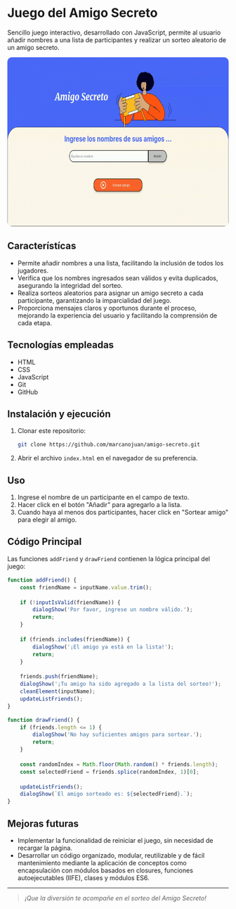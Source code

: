 # Juego del Amigo Secreto

Sencillo juego interactivo, desarrollado con JavaScript, permite al usuario añadir nombres a una lista de participantes y realizar un sorteo aleatorio de un amigo secreto.

<div align="center">
    <img src="assets/screenshot.gif" alt="Juego del Amigo Secreto" width="683" height="384" style="border-radius: 10px;">
</div>

## Característícas

- Permite añadir nombres a una lista, facilitando la inclusión de todos los jugadores.
- Verifica que los nombres ingresados sean válidos y evita duplicados, asegurando la integridad del sorteo.
- Realiza sorteos aleatorios para asignar un amigo secreto a cada participante, garantizando la imparcialidad del juego.
- Proporciona mensajes claros y oportunos durante el proceso, mejorando la experiencia del usuario y facilitando la comprensión de cada etapa.

## Tecnologías empleadas

- HTML
- CSS
- JavaScript
- Git
- GitHub

## Instalación y ejecución

1. Clonar este repositorio:
   
   ```bash
   git clone https://github.com/marcanojuan/amigo-secreto.git
   ```

2. Abrir el archivo `index.html` en el navegador de su preferencia.

## Uso

1. Ingrese el nombre de un participante en el campo de texto.
2. Hacer click en el botón "Añadir" para agregarlo a la lista.
3. Cuando haya al menos dos participantes, hacer click en "Sortear amigo" para elegir al amigo.

## Código Principal

Las funciones `addFriend` y `drawFriend` contienen la lógica principal del juego:

```javascript
function addFriend() {
    const friendName = inputName.value.trim();

    if (!inputIsValid(friendName)) {
        dialogShow('Por favor, ingrese un nombre válido.');
        return;
    }

    if (friends.includes(friendName)) {
        dialogShow('¡El amigo ya está en la lista!');
        return;
    }

    friends.push(friendName);
    dialogShow('¡Tu amigo ha sido agregado a la lista del sorteo!');
    cleanElement(inputName);
    updateListFriends();
}
```

```javascript
function drawFriend() {
    if (friends.length <= 1) {
        dialogShow('No hay suficientes amigos para sortear.');
        return;
    }

    const randomIndex = Math.floor(Math.random() * friends.length);
    const selectedFriend = friends.splice(randomIndex, 1)[0];
    
    updateListFriends();
    dialogShow(`El amigo sorteado es: ${selectedFriend}.`);
}
```

## Mejoras futuras

- Implementar la funcionalidad de reiniciar el juego, sin necesidad de recargar la página.
- Desarrollar un código organizado, modular, reutilizable y de fácil mantenimiento mediante la aplicación de conceptos como encapsulación con módulos basados en closures, funciones autoejecutables (IIFE), clases y módulos ES6.

---

> _¡Que la diversión te acompañe en el sorteo del Amigo Secreto!_
